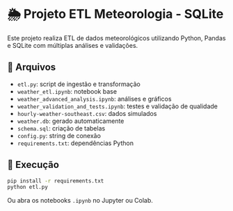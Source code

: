 # 🌦️ Projeto ETL Meteorologia - SQLite

Este projeto realiza ETL de dados meteorológicos utilizando Python, Pandas e SQLite com múltiplas análises e validações.

## 📁 Arquivos

- `etl.py`: script de ingestão e transformação
- `weather_etl.ipynb`: notebook base
- `weather_advanced_analysis.ipynb`: análises e gráficos
- `weather_validation_and_tests.ipynb`: testes e validação de qualidade
- `hourly-weather-southeast.csv`: dados simulados
- `weather.db`: gerado automaticamente
- `schema.sql`: criação de tabelas
- `config.py`: string de conexão
- `requirements.txt`: dependências Python

## 🚀 Execução

```bash
pip install -r requirements.txt
python etl.py
```

Ou abra os notebooks `.ipynb` no Jupyter ou Colab.

